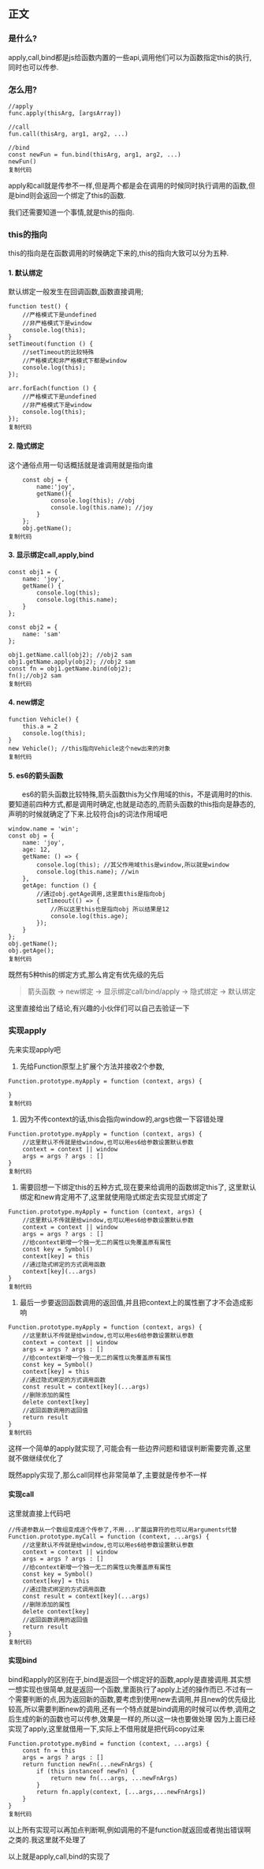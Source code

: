 ## 正文

### 是什么?

apply,call,bind都是js给函数内置的一些api,调用他们可以为函数指定this的执行,同时也可以传参.

### 怎么用?

```
//apply 
func.apply(thisArg, [argsArray])
 
//call
fun.call(thisArg, arg1, arg2, ...)

//bind
const newFun = fun.bind(thisArg, arg1, arg2, ...)
newFun()
复制代码
```

apply和call就是传参不一样,但是两个都是会在调用的时候同时执行调用的函数,但是bind则会返回一个绑定了this的函数.

我们还需要知道一个事情,就是this的指向.

### this的指向

this的指向是在函数调用的时候确定下来的,this的指向大致可以分为五种.

#### 1. 默认绑定

默认绑定一般发生在回调函数,函数直接调用;

```
function test() {
    //严格模式下是undefined
    //非严格模式下是window
    console.log(this);
}
setTimeout(function () {
    //setTimeout的比较特殊
    //严格模式和非严格模式下都是window
    console.log(this);
});

arr.forEach(function () {
    //严格模式下是undefined
    //非严格模式下是window
    console.log(this);
});
复制代码
```

#### 2. 隐式绑定

这个通俗点用一句话概括就是谁调用就是指向谁

```
    const obj = {
        name:'joy',
        getName(){
            console.log(this); //obj
            console.log(this.name); //joy
        }
    };
    obj.getName();
复制代码
```

#### 3. 显示绑定call,apply,bind

```
const obj1 = {
    name: 'joy',
    getName() {
        console.log(this); 
        console.log(this.name); 
    }
};

const obj2 = {
    name: 'sam'
};

obj1.getName.call(obj2); //obj2 sam
obj1.getName.apply(obj2); //obj2 sam
const fn = obj1.getName.bind(obj2);
fn();//obj2 sam
复制代码
```

#### 4. new绑定

```
function Vehicle() {
    this.a = 2
    console.log(this);
}
new Vehicle(); //this指向Vehicle这个new出来的对象
复制代码
```

#### 5. es6的箭头函数

  es6的箭头函数比较特殊,箭头函数this为父作用域的this，不是调用时的this.要知道前四种方式,都是调用时确定,也就是动态的,而箭头函数的this指向是静态的,声明的时候就确定了下来.比较符合js的词法作用域吧

```
window.name = 'win';
const obj = {
    name: 'joy',
    age: 12,
    getName: () => {
        console.log(this); //其父作用域this是window,所以就是window
        console.log(this.name); //win 
    },
    getAge: function () {
        //通过obj.getAge调用,这里面this是指向obj
        setTimeout(() => {
            //所以这里this也是指向obj 所以结果是12
            console.log(this.age); 
        });
    }
};
obj.getName();
obj.getAge();
复制代码
```

既然有5种this的绑定方式,那么肯定有优先级的先后

> 箭头函数 -> new绑定 -> 显示绑定call/bind/apply -> 隐式绑定 -> 默认绑定

这里直接给出了结论,有兴趣的小伙伴们可以自己去验证一下

### 实现apply

先来实现apply吧

1. 先给Function原型上扩展个方法并接收2个参数,

```
Function.prototype.myApply = function (context, args) {

}
复制代码
```

1. 因为不传context的话,this会指向window的,args也做一下容错处理

```
Function.prototype.myApply = function (context, args) {
    //这里默认不传就是给window,也可以用es6给参数设置默认参数
    context = context || window
    args = args ? args : []
}
复制代码
```

1. 需要回想一下绑定this的五种方式,现在要来给调用的函数绑定this了, 这里默认绑定和new肯定用不了,这里就使用隐式绑定去实现显式绑定了

```
Function.prototype.myApply = function (context, args) {
    //这里默认不传就是给window,也可以用es6给参数设置默认参数
    context = context || window
    args = args ? args : []
    //给context新增一个独一无二的属性以免覆盖原有属性
    const key = Symbol()
    context[key] = this
    //通过隐式绑定的方式调用函数
    context[key](...args)
}
复制代码
```

1. 最后一步要返回函数调用的返回值,并且把context上的属性删了才不会造成影响

```
Function.prototype.myApply = function (context, args) {
    //这里默认不传就是给window,也可以用es6给参数设置默认参数
    context = context || window
    args = args ? args : []
    //给context新增一个独一无二的属性以免覆盖原有属性
    const key = Symbol()
    context[key] = this
    //通过隐式绑定的方式调用函数
    const result = context[key](...args)
    //删除添加的属性
    delete context[key]
    //返回函数调用的返回值
    return result
}
复制代码
```

这样一个简单的apply就实现了,可能会有一些边界问题和错误判断需要完善,这里就不做继续优化了

既然apply实现了,那么call同样也非常简单了,主要就是传参不一样

#### 实现call

这里就直接上代码吧

```
//传递参数从一个数组变成逐个传参了,不用...扩展运算符的也可以用arguments代替
Function.prototype.myCall = function (context, ...args) {
    //这里默认不传就是给window,也可以用es6给参数设置默认参数
    context = context || window
    args = args ? args : []
    //给context新增一个独一无二的属性以免覆盖原有属性
    const key = Symbol()
    context[key] = this
    //通过隐式绑定的方式调用函数
    const result = context[key](...args)
    //删除添加的属性
    delete context[key]
    //返回函数调用的返回值
    return result
}
复制代码
```

#### 实现bind

bind和apply的区别在于,bind是返回一个绑定好的函数,apply是直接调用.其实想一想实现也很简单,就是返回一个函数,里面执行了apply上述的操作而已.不过有一个需要判断的点,因为返回新的函数,要考虑到使用new去调用,并且new的优先级比较高,所以需要判断new的调用,还有一个特点就是bind调用的时候可以传参,调用之后生成的新的函数也可以传参,效果是一样的,所以这一块也要做处理 因为上面已经实现了apply,这里就借用一下,实际上不借用就是把代码copy过来

```
Function.prototype.myBind = function (context, ...args) {
    const fn = this
    args = args ? args : []
    return function newFn(...newFnArgs) {
        if (this instanceof newFn) {
            return new fn(...args, ...newFnArgs)
        }
        return fn.apply(context, [...args,...newFnArgs])
    }
}
复制代码
```

以上所有实现可以再加点判断啊,例如调用的不是function就返回或者抛出错误啊之类的.我这里就不处理了

以上就是apply,call,bind的实现了



